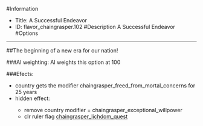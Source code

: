 #Information
 - Title: A Successful Endeavor
 - ID: flavor_chaingrasper.102
#Description
A Successful Endeavor
#Options

___
##The beginning of a new era for our nation!

###AI weighting:
AI weights this option at 100


###Efects:<ul><li>country gets the modifier chaingrasper_freed_from_mortal_concerns for 25 years</li><li>hidden effect:</li><ul><li>remove country modifier = chaingrasper_exceptional_willpower</li><li>clr ruler flag [chaingrasper_lichdom_quest](../flags/chaingrasper_lichdom_quest.md)</li></ul></ul>
